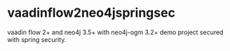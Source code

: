 # vaadinflow2neo4jspringsec
vaadin flow 2+ and neo4j 3.5+ with neo4j-ogm 3.2+ demo project secured with spring security.
